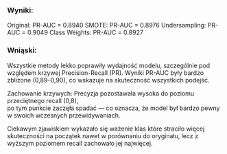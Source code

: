 ### Wyniki:
Original: PR-AUC = 0.8940
SMOTE: PR-AUC = 0.8976
Undersampling: PR-AUC = 0.9049
Class Weights: PR-AUC = 0.8927

### Wniąski:
Wszystkie metody lekko poprawiły wydajność modelu, szczególnie pod względem krzywej Precision-Recall (PR).
Wyniki PR-AUC były bardzo zbliżone (0,89–0,90), co wskazuje na skuteczność wszystkich podejść.

Zachowanie krzywych:
Precyzja pozostawała wysoka do poziomu przeciętnego recall (0,8),  
po tym punkcie zaczęła spadać — co oznacza, że model był bardzo pewny w swoich wczesnych przewidywaniach.

Ciekawym zjawiskiem wykazało się ważenie klas które straciło więcej skuteczności na początek nawet w porównaniu do oryginału,
lecz z wyższym poziomem recall zachowało jej najwięcej.
